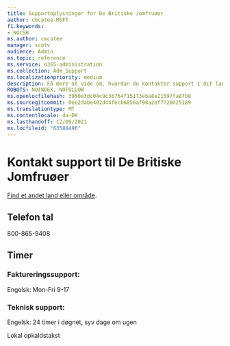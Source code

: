 ```yaml
---
title: Supportoplysninger for De Britiske Jomfruøer
author: cmcatee-MSFT
f1.keywords:
- NOCSH
ms.author: cmcatee
manager: scotv
audience: Admin
ms.topic: reference
ms.service: o365-administration
ms.collection: Adm_Support
ms.localizationpriority: medium
description: Få mere at vide om, hvordan du kontakter support i dit land eller område.
ROBOTS: NOINDEX, NOFOLLOW
ms.openlocfilehash: 3950e3dc04c9c36764f15173eba8e21597fa87b8
ms.sourcegitcommit: 0ee2dabe402d44fecb6856af98a2ef7720d25189
ms.translationtype: MT
ms.contentlocale: da-DK
ms.lasthandoff: 12/09/2021
ms.locfileid: "63588496"
---
```

# <a name="contact-support-for-british-virgin-islands"></a>Kontakt support til De Britiske Jomfruøer

[Find et andet land eller område](../get-help-support.md).

## <a name="phone-number"></a>Telefon tal
800-865-9408

## <a name="hours"></a>Timer
### <a name="billing-support"></a>Faktureringssupport:

Engelsk: Mon-Fri 9-17

### <a name="technical-support"></a>Teknisk support:

Engelsk: 24 timer i døgnet, syv dage om ugen

Lokal opkaldstakst
